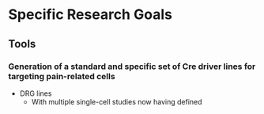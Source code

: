 # Specific Research Goals

## Tools

### Generation of a standard and specific set of Cre driver lines for targeting pain-related cells
- DRG lines
    - With multiple single-cell studies now having defined 


